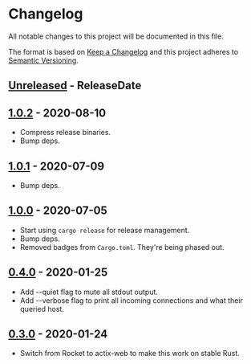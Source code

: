 # Changelog

All notable changes to this project will be documented in this file.

The format is based on [Keep a Changelog](http://keepachangelog.com/)
and this project adheres to [Semantic Versioning](http://semver.org/).

<!-- next-header -->

## [Unreleased] - ReleaseDate

## [1.0.2] - 2020-08-10
- Compress release binaries.
- Bump deps.

## [1.0.1] - 2020-07-09
- Bump deps.

## [1.0.0] - 2020-07-05
- Start using `cargo release` for release management.
- Bump deps.
- Removed badges from `Cargo.toml`. They're being phased out.

## [0.4.0] - 2020-01-25
- Add --quiet flag to mute all stdout output.
- Add --verbose flag to print all incoming connections and what their queried host.

## [0.3.0] - 2020-01-24
- Switch from Rocket to actix-web to make this work on stable Rust.

<!-- next-url -->
[Unreleased]: https://github.com/svenstaro/proby/compare/v1.0.2...HEAD
[1.0.2]: https://github.com/svenstaro/proby/compare/v1.0.1...v1.0.2
[1.0.1]: https://github.com/svenstaro/proby/compare/v1.0.0...v1.0.1
[1.0.0]: https://github.com/svenstaro/proby/compare/0.4.0...v1.0.0
[0.4.0]: https://github.com/svenstaro/proby/compare/0.3.0...0.4.0
[0.3.0]: https://github.com/svenstaro/proby/compare/0.2.0...0.3.0
